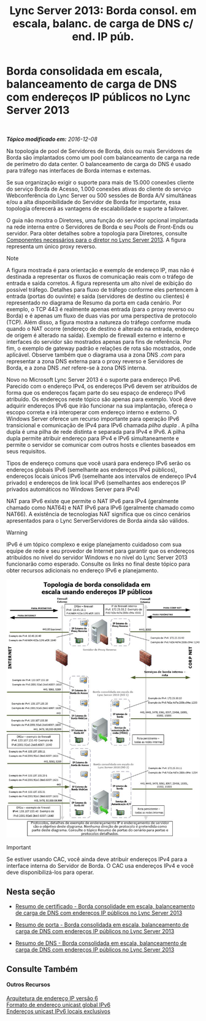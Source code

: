 ﻿---
title: "Lync Server 2013: Borda consol. em escala, balanc. de carga de DNS c/ end. IP púb."
TOCTitle: Borda consolidada em escala, balanceamento de carga de DNS com endereços IP públicos
ms:assetid: 2b854f6d-3d3f-4961-a5f8-a03f47740df0
ms:mtpsurl: https://technet.microsoft.com/pt-br/library/JJ204761(v=OCS.15)
ms:contentKeyID: 49306221
ms.date: 12/10/2016
mtps_version: v=OCS.15
ms.translationtype: HT
---

# Borda consolidada em escala, balanceamento de carga de DNS com endereços IP públicos no Lync Server 2013

 

_**Tópico modificado em:** 2016-12-08_

Na topologia de pool de Servidores de Borda, dois ou mais Servidores de Borda são implantados como um pool com balanceamento de carga na rede de perímetro do data center. O balanceamento de carga do DNS é usado para tráfego nas interfaces de Borda internas e externas.

Se sua organização exigir o suporte para mais de 15.000 conexões cliente do serviço Borda de Acesso, 1.000 conexões ativas do cliente do serviço Webconferência do Lync Server ou 500 sessões de Borda A/V simultâneas e/ou a alta disponibilidade do Servidor de Borda for importante, essa topologia oferecerá as vantagens de escalabilidade e suporte a failover.

O guia não mostra o Diretores, uma função do servidor opcional implantada na rede interna entre o Servidores de Borda e seu Pools de Front-Ends ou servidor. Para obter detalhes sobre a topologia para Diretores, consulte [Componentes necessários para o diretor no Lync Server 2013](lync-server-2013-components-required-for-the-director.md). A figura representa um único proxy reverso.

> [!NOTE]  
> A figura mostrada é para orientação e exemplo de endereço IP, mas não é destinada a representar os fluxos de comunicação reais com o tráfego de entrada e saída corretos. A figura representa um alto nível de exibição do possível tráfego. Detalhes para fluxo de tráfego conforme eles pertencem à entrada (portas do ouvinte) e saída (servidores de destino ou clientes) é representado no diagrama de Resumo da porta em cada cenário. Por exemplo, o TCP 443 é realmente apenas entrada (para o proxy reverso ou Borda) e é apenas um fluxo de duas vias por uma perspectiva de protocolo (TCP). Além disso, a figura mostra a natureza do tráfego conforme muda quando o NAT ocorre (endereço de destino é alterado na entrada, endereço de origem é alterado na saída). Exemplo de firewall externo e interno e interfaces do servidor são mostrados apenas para fins de referência. Por fim, o exemplo de gateway padrão e relações de rota são mostrados, onde aplicável. Observe também que o diagrama usa a zona DNS <em>.com</em> para representar a zona DNS externa para o proxy reverso e Servidores de Borda, e a zona DNS <em>.net</em> refere-se à zona DNS interna.

Novo no Microsoft Lync Server 2013 é o suporte para endereço IPv6. Parecido com o endereço IPv4, os endereços IPv6 devem ser atribuídos de forma que os endereços façam parte do seu espaço de endereço IPv6 atribuído. Os endereços neste tópico são apenas para exemplo. Você deve adquirir endereços IPv6 que irão funcionar na sua implantação, ofereça o escopo correta e irá interoperar com endereço interno e externo. O Windows Server oferece um recurso importante para operação IPv6 transicional e comunicação de IPv4 para IPv6 chamada *pilha dupla* . A pilha dupla é uma pilha de rede distinta e separada para IPv4 e IPv6. A pilha dupla permite atribuir endereço para IPv4 e IPv6 simultaneamente e permite o servidor se comunicar com outros hosts e clientes baseados em seus requisitos.

Tipos de endereço comuns que você usará para endereço IPv6 serão os endereços globais IPv6 (semelhante aos endereços IPv4 públicos), endereços locais únicos IPv6 (semelhante aos intervalos de endereço IPv4 privado) e endereços de link local IPv6 (semelhantes aos endereços IP privados automáticos no Windows Server para IPv4)

NAT para IPv6 existe que permite o NAT IPv6 para IPv4 (geralmente chamado como NAT64) e NAT IPv6 para IPv6 (geralmente chamado como NAT66). A existência de tecnologias NAT significa que os cinco cenários apresentados para o Lync ServerServidores de Borda ainda são válidos.


> [!WARNING]  
> IPv6 é um tópico complexo e exige planejamento cuidadoso com sua equipe de rede e seu provedor de Internet para garantir que os endereços atribuídos no nível do servidor Windows e no nível do Lync Server 2013 funcionarão como esperado. Consulte os links no final deste tópico para obter recursos adicionais no endereço IPv6 e planejamento.



![Topologia de borda consolidada dimensionada](images/JJ204761.7c1e3e6b-9b1b-4ac6-b0e7-9c256dbc2537(OCS.15).jpg "Topologia de borda consolidada dimensionada")

> [!IMPORTANT]  
> Se estiver usando CAC, você ainda deve atribuir endereços IPv4 para a interface interna do Servidor de Borda. O CAC usa endereços IPv4 e você deve disponibilizá-los para operar.

## Nesta seção

  - [Resumo de certificado - Borda consolidade em escala, balanceamento de carga de DNS com endereços IP públicos no Lync Server 2013](lync-server-2013-certificate-summary-scaled-consolidated-edge-dns-load-balancing-with-public-ip-addresses.md)

  - [Resumo de porta - Borda consolidada em escala, balanceamento de carga de DNS com endereços IP públicos no Lync Server 2013](lync-server-2013-port-summary-scaled-consolidated-edge-dns-load-balancing-with-public-ip-addresses.md)

  - [Resumo de DNS - Borda consolidada em escala, balanceamento de carga de DNS com endereços IP públicos no Lync Server 2013](lync-server-2013-dns-summary-scaled-consolidated-edge-dns-load-balancing-with-public-ip-addresses.md)

## Consulte Também

#### Outros Recursos

[Arquitetura de endereço IP versão 6](http://tools.ietf.org/html/rfc4291)  
[Formato de endereço unicast global IPv6](http://tools.ietf.org/html/rfc3587)  
[Endereços unicast IPv6 locais exclusivos](http://tools.ietf.org/html/rfc4193)

